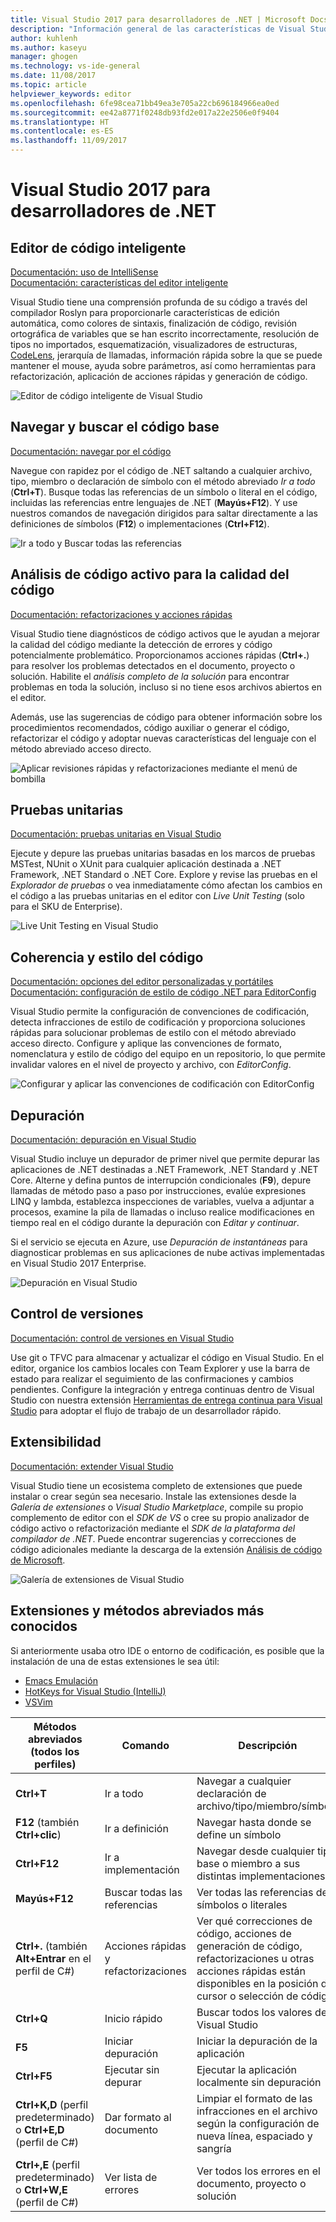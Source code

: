 ```yaml
---
title: Visual Studio 2017 para desarrolladores de .NET | Microsoft Docs
description: "Información general de las características de Visual Studio 2017 para ayudarle a escribir código de .NET mejor y más rápidamente."
author: kuhlenh
ms.author: kaseyu
manager: ghogen
ms.technology: vs-ide-general
ms.date: 11/08/2017
ms.topic: article
helpviewer_keywords: editor
ms.openlocfilehash: 6fe98cea71bb49ea3e705a22cb696184966ea0ed
ms.sourcegitcommit: ee42a8771f0248db93fd2e017a22e2506e0f9404
ms.translationtype: HT
ms.contentlocale: es-ES
ms.lasthandoff: 11/09/2017
---
```

# <a name="visual-studio-2017-for-net-developers"></a>Visual Studio 2017 para desarrolladores de .NET

## <a name="smart-code-editor"></a>Editor de código inteligente
[Documentación: uso de IntelliSense](using-intellisense.md)  
[Documentación: características del editor inteligente](writing-code-in-the-code-and-text-editor.md)

Visual Studio tiene una comprensión profunda de su código a través del compilador Roslyn para proporcionarle características de edición automática, como colores de sintaxis, finalización de código, revisión ortográfica de variables que se han escrito incorrectamente, resolución de tipos no importados, esquematización, visualizadores de estructuras, [CodeLens](find-code-changes-and-other-history-with-codelens.md), jerarquía de llamadas, información rápida sobre la que se puede mantener el mouse, ayuda sobre parámetros, así como herramientas para refactorización, aplicación de acciones rápidas y generación de código.
 
![Editor de código inteligente de Visual Studio](../ide/media/VSIDE_Productivity_SmartCodeEditor.png "VSIDE_Productivity_SmartCodeEditor")  

## <a name="navigate-and-search-your-codebase"></a>Navegar y buscar el código base
[Documentación: navegar por el código](navigating-code.md)

Navegue con rapidez por el código de .NET saltando a cualquier archivo, tipo, miembro o declaración de símbolo con el método abreviado *Ir a todo* (**Ctrl+T**). Busque todas las referencias de un símbolo o literal en el código, incluidas las referencias entre lenguajes de .NET (**Mayús+F12**). Y use nuestros comandos de navegación dirigidos para saltar directamente a las definiciones de símbolos (**F12**) o implementaciones (**Ctrl+F12**).

![Ir a todo y Buscar todas las referencias](../ide/media/VSIDE_Productivity_Navigation.png "VSIDE_Productivity_Navigation")  

## <a name="live-code-analysis-for-code-quality"></a>Análisis de código activo para la calidad del código
[Documentación: refactorizaciones y acciones rápidas](refactoring-code-generation-quick-actions.md)

Visual Studio tiene diagnósticos de código activos que le ayudan a mejorar la calidad del código mediante la detección de errores y código potencialmente problemático. Proporcionamos acciones rápidas (**Ctrl+.**) para resolver los problemas detectados en el documento, proyecto o solución. Habilite el *análisis completo de la solución* para encontrar problemas en toda la solución, incluso si no tiene esos archivos abiertos en el editor. 

Además, use las sugerencias de código para obtener información sobre los procedimientos recomendados, código auxiliar o generar el código, refactorizar el código y adoptar nuevas características del lenguaje con el método abreviado acceso directo.

![Aplicar revisiones rápidas y refactorizaciones mediante el menú de bombilla](../ide/media/VSIDE_Productivity_CodeAnalysis.png "VSIDE_Productivity_CodeAnalysis")  

## <a name="unit-testing"></a>Pruebas unitarias
[Documentación: pruebas unitarias en Visual Studio](../test/improve-code-quality.md)

Ejecute y depure las pruebas unitarias basadas en los marcos de pruebas MSTest, NUnit o XUnit para cualquier aplicación destinada a .NET Framework, .NET Standard o .NET Core. Explore y revise las pruebas en el *Explorador de pruebas* o vea inmediatamente cómo afectan los cambios en el código a las pruebas unitarias en el editor con *Live Unit Testing* (solo para el SKU de Enterprise). 

![Live Unit Testing en Visual Studio](../ide/media/VSIDE_Productivity_LiveUnitTesting.png "VSIDE_Productivity_LiveUnitTesting")  

## <a name="code-consistency-and-style"></a>Coherencia y estilo del código
[Documentación: opciones del editor personalizadas y portátiles](create-portable-custom-editor-options.md)  
[Documentación: configuración de estilo de código .NET para EditorConfig](editorconfig-code-style-settings-reference.md)

Visual Studio permite la configuración de convenciones de codificación, detecta infracciones de estilo de codificación y proporciona soluciones rápidas para solucionar problemas de estilo con el método abreviado acceso directo. Configure y aplique las convenciones de formato, nomenclatura y estilo de código del equipo en un repositorio, lo que permite invalidar valores en el nivel de proyecto y archivo, con *EditorConfig*. 

![Configurar y aplicar las convenciones de codificación con EditorConfig](../ide/media/VSIDE_Productivity_CodeStyle.png "VSIDE_Productivity_CodeStyle")  

## <a name="debugging"></a>Depuración
[Documentación: depuración en Visual Studio](../debugger/index.md)

Visual Studio incluye un depurador de primer nivel que permite depurar las aplicaciones de .NET destinadas a .NET Framework, .NET Standard y .NET Core. Alterne y defina puntos de interrupción condicionales (**F9**), depure llamadas de método paso a paso por instrucciones, evalúe expresiones LINQ y lambda, establezca inspecciones de variables, vuelva a adjuntar a procesos, examine la pila de llamadas o incluso realice modificaciones en tiempo real en el código durante la depuración con *Editar y continuar*. 

Si el servicio se ejecuta en Azure, use *Depuración de instantáneas* para diagnosticar problemas en sus aplicaciones de nube activas implementadas en Visual Studio 2017 Enterprise.

![Depuración en Visual Studio](../ide/media/VSIDE_Productivity_Debugging.png "VSIDE_Productivity_Debugging")  

## <a name="version-control"></a>Control de versiones
[Documentación: control de versiones en Visual Studio](/vsts/index)

Use git o TFVC para almacenar y actualizar el código en Visual Studio. En el editor, organice los cambios locales con Team Explorer y use la barra de estado para realizar el seguimiento de las confirmaciones y cambios pendientes. Configure la integración y entrega continuas dentro de Visual Studio con nuestra extensión [Herramientas de entrega continua para Visual Studio](https://marketplace.visualstudio.com/items?itemName=VSIDEDevOpsMSFT.ContinuousDeliveryToolsforVisualStudio) para adoptar el flujo de trabajo de un desarrollador rápido.

## <a name="extensibility"></a>Extensibilidad
[Documentación: extender Visual Studio](../extensibility/index.md)

Visual Studio tiene un ecosistema completo de extensiones que puede instalar o crear según sea necesario. Instale las extensiones desde la *Galería de extensiones* o *Visual Studio Marketplace*, compile su propio complemento de editor con el *SDK de VS* o cree su propio analizador de código activo o refactorización mediante el *SDK de la plataforma del compilador de .NET*. Puede encontrar sugerencias y correcciones de código adicionales mediante la descarga de la extensión [Análisis de código de Microsoft](https://marketplace.visualstudio.com/items?itemName=VisualStudioPlatformTeam.MicrosoftCodeAnalysis2017). 

![Galería de extensiones de Visual Studio](../ide/media/VSIDE_Productivity_Extensibility.png "VSIDE_Productivity_Extensibility")  

## <a name="popular-extensions--shortcuts"></a>Extensiones y métodos abreviados más conocidos
Si anteriormente usaba otro IDE o entorno de codificación, es posible que la instalación de una de estas extensiones le sea útil:
- [Emacs Emulación](https://marketplace.visualstudio.com/items?itemName=VisualStudioProductTeam.Emacsemulation)
- [HotKeys for Visual Studio (IntelliJ)](https://marketplace.visualstudio.com/items?itemName=JustinClareburtMSFT.HotKeys2017-KeyboardShortcuts)
- [VSVim](https://marketplace.visualstudio.com/items?itemName=JaredParMSFT.VsVim)

| Métodos abreviados (todos los perfiles) | Comando | Descripción |
|-|-|-| 
| **Ctrl+T** | Ir a todo | Navegar a cualquier declaración de archivo/tipo/miembro/símbolo |
| **F12** (también **Ctrl+clic**) | Ir a definición | Navegar hasta donde se define un símbolo |
| **Ctrl+F12** | Ir a implementación | Navegar desde cualquier tipo base o miembro a sus distintas implementaciones |
| **Mayús+F12** | Buscar todas las referencias | Ver todas las referencias de símbolos o literales |
| **Ctrl+.** (también **Alt+Entrar** en el perfil de C#) | Acciones rápidas y refactorizaciones | Ver qué correcciones de código, acciones de generación de código, refactorizaciones u otras acciones rápidas están disponibles en la posición del cursor o selección de código |
| **Ctrl+Q** | Inicio rápido | Buscar todos los valores de Visual Studio |
| **F5** | Iniciar depuración | Iniciar la depuración de la aplicación |
| **Ctrl+F5** | Ejecutar sin depurar | Ejecutar la aplicación localmente sin depuración |
| **Ctrl+K,D** (perfil predeterminado) o **Ctrl+E,D** (perfil de C#) | Dar formato al documento | Limpiar el formato de las infracciones en el archivo según la configuración de nueva línea, espaciado y sangría |
| **Ctrl+\,E** (perfil predeterminado) o **Ctrl+W,E** (perfil de C#) | Ver lista de errores | Ver todos los errores en el documento, proyecto o solución |


